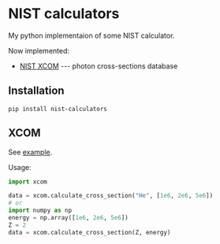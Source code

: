 # NIST calculators
My python implementaion of some NIST calculator.

Now implemented:

* [NIST XCOM](https://www.nist.gov/pml/xcom-photon-cross-sections-database) --- photon cross-sections database

## Installation

```shell script
pip install nist-calculators
```

## XCOM

See [example](./notebooks/XCOM.ipynb).

Usage:
```python
import xcom

data = xcom.calculate_cross_section("He", [1e6, 2e6, 5e6])
# or
import numpy as np
energy = np.array([1e6, 2e6, 5e6])
Z = 2
data = xcom.calculate_cross_section(Z, energy)
```

